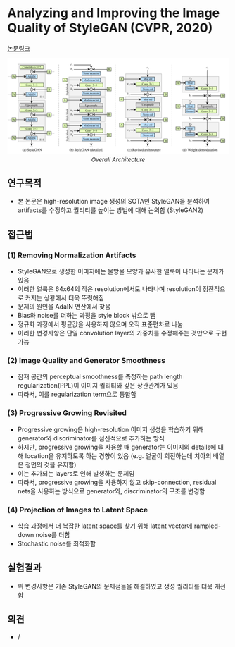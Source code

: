 # Analyzing and Improving the Image Quality of StyleGAN (CVPR, 2020)

[논문링크](https://openaccess.thecvf.com/content_CVPR_2020/html/Karras_Analyzing_and_Improving_the_Image_Quality_of_StyleGAN_CVPR_2020_paper.html)

<p align="center">
    <img width="600" alt='fig1' src="./img/08_09_01.png?raw=true"></br>
    <em><font size=2>Overall Architecture</font></em>
</p>

## 연구목적
- 본 논문은 high-resolution image 생성의 SOTA인 StyleGAN을 분석하여 artifacts를 수정하고 퀄리티를 높이는 방법에 대해 논의함 (StyleGAN2)

## 접근법
### (1) Removing Normalization Artifacts
- StyleGAN으로 생성한 이미지에는 물방물 모양과 유사한 얼룩이 나타나는 문제가 있음 
- 이러한 얼룩은 64x64의 작은 resolution에서도 나타나며 resolution이 점진적으로 커지는 상황에서 더욱 뚜렷해짐
- 문제의 원인을 AdaIN 연산에서 찾음
- Bias와 noise를 더하는 과정을 style block 밖으로 뺌
- 정규화 과정에서 평균값을 사용하지 않으며 오직 표준편차로 나눔
- 이러한 변경사항은 단일 convolution layer의 가중치를 수정해주는 것만으로 구현 가능
### (2) Image Quality and Generator Smoothness
- 잠재 공간의 perceptual smoothness를 측정하는 path length regularization(PPL)이 이미지 퀄리티와 깊은 상관관계가 있음
- 따라서, 이를 regularization term으로 통합함
### (3) Progressive Growing Revisited
- Progressive growing은 high-resolution 이미지 생성을 학습하기 위해 generator와 discriminator를 점진적으로 추가하는 방식
- 하지만, progressive growing을 사용할 때 generator는 이미지의 details에 대해 location을 유지하도록 하는 경향이 있음 (e.g. 얼굴이 회전하는데 치아의 배열은 정면의 것을 유지함)
- 이는 추가되는 layers로 인해 발생하는 문제임
- 따라서, progressive growing을 사용하지 않고 skip-connection, residual nets을 사용하는 방식으로 generator와, discriminator의 구조를 변경함
### (4) Projection of Images to Latent Space
- 학습 과정에서 더 복잡한 latent space를 찾기 위해 latent vector에 rampled-down noise를 더함
- Stochastic noise를 최적화함

## 실험결과
- 위 변경사항은 기존 StyleGAN의 문제점들을 해결하였고 생성 퀄리티를 더욱 개선함

## 의견
- /